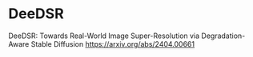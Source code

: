 # DeeDSR
DeeDSR: Towards Real-World Image Super-Resolution via Degradation-Aware Stable Diffusion https://arxiv.org/abs/2404.00661
